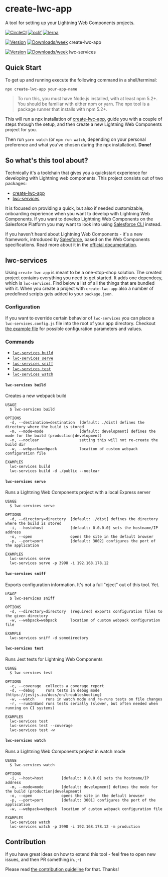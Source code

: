 # create-lwc-app

A tool for setting up your Lightning Web Components projects.

[![CircleCI](https://circleci.com/gh/muenzpraeger/create-lwc-app.svg?style=svg)](https://circleci.com/gh/muenzpraeger/create-lwc-app)
[![oclif](https://img.shields.io/badge/cli-oclif-brightgreen.svg)](https://oclif.io)
[![lerna](https://img.shields.io/badge/maintained%20with-lerna-cc00ff.svg)](https://lerna.js.org/)

[![Version](https://img.shields.io/npm/v/create-lwc-app.svg)](https://npmjs.org/package/create-lwc-app) [![Downloads/week](https://img.shields.io/npm/dw/create-lwc-app.svg)](https://npmjs.org/package/create-lwc-app) create-lwc-app

[![Version](https://img.shields.io/npm/v/lwc-services.svg)](https://npmjs.org/package/lwc-services) [![Downloads/week](https://img.shields.io/npm/dw/lwc-services.svg)](https://npmjs.org/package/lwc-services) lwc-services

## Quick Start

To get up and running execute the following command in a shell/terminal:

```
npx create-lwc-app your-app-name
```

> To run this, you must have Node.js installed, with at least npm 5.2+. You should be familiar with either npm or yarn. The npx tool is a package runner that installs with npm 5.2+.

This will run a npx installation of [create-lwc-app](./packages/create-lwc-app), guide you with a couple of steps through the setup, and then create a new Lightning Web Components project for you.

Then run `yarn watch` (or `npm run watch`, depending on your personal preference and what you've chosen during the npx installation). **Done!**

## So what's this tool about?

Technically it's a toolchain that gives you a quickstart experience for developing with Lightning web components. This project consists out of two packages:

-   [create-lwc-app](./packages/create-lwc-app)
-   [lwc-services](./packages/lwc-services)

It is focused on providing a quick, but also if needed customizable, onboarding experience when you want to develop with Lightning Web Components. If you want to develop Lightning Web Components on the Salesforce Platform you may want to look into using [Salesforce CLI](https://developer.salesforce.com/tools/sfdxcli) instead.

If you haven't heard about Lightning Web Components - it's a new framework, introduced by [Salesforce](https://www.salesforce.com/), based on the Web Components specifications. Read more about it in the [official documentation](https://lwc.dev).

## lwc-services

Using `create-lwc-app` is meant to be a one-stop-shop solution. The created project contains everything you need to get started. It adds one dependecy, which is `lwc-services`. Find below a list of all the things that are bundled with it. When you create a project with `create-lwc-app` also a number of predefined scripts gets added to your `package.json`.

### Configuration

If you want to override certain behavior of `lwc-services` you can place a `lwc-services.config.js` file into the root of your app directory. Checkout [the example file](./packages/lwc-services/example/lwc-services.config.js) for possible configuration parameters and values.

### Commands

<!-- commands -->

-   [`lwc-services build`](#lwc-services-build)
-   [`lwc-services serve`](#lwc-services-serve)
-   [`lwc-services sniff`](#lwc-services-sniff)
-   [`lwc-services test`](#lwc-services-test)
-   [`lwc-services watch`](#lwc-services-watch)

#### `lwc-services build`

Creates a new webpack build

```
USAGE
  $ lwc-services build

OPTIONS
  -d, --destination=destination  [default: ./dist] defines the directory where the build is stored
  -m, --mode=mode                [default: development] defines the mode for the build (production|development)
  -n, --noclear                  setting this will not re-create the build dir
  -w, --webpack=webpack          location of custom webpack configuration file

EXAMPLES
  lwc-services build
  lwc-services build -d ./public --noclear
```

#### `lwc-services serve`

Runs a Lightning Web Components project with a local Express server

```
USAGE
  $ lwc-services serve

OPTIONS
  -d, --directory=directory  [default: ./dist] defines the directory where the build is stored
  -i, --host=host            [default: 0.0.0.0] sets the hostname/IP address
  -o, --open                 opens the site in the default browser
  -p, --port=port            [default: 3002] configures the port of the application

EXAMPLES
  lwc-services serve
  lwc-services serve -p 3998 -i 192.168.178.12
```

#### `lwc-services sniff`

Exports configuration information. It's not a full "eject" out of this tool. Yet.

```
USAGE
  $ lwc-services sniff

OPTIONS
  -d, --directory=directory  (required) exports configuration files to the given directory
  -w, --webpack=webpack      location of custom webpack configuration file

EXAMPLE
  lwc-services sniff -d somedirectory
```

#### `lwc-services test`

Runs Jest tests for Lightning Web Components

```
USAGE
  $ lwc-services test

OPTIONS
  -c, --coverage  collects a coverage report
  -d, --debug     runs tests in debug mode (https://jestjs.io/docs/en/troubleshooting)
  -w, --watch     runs in watch mode and re-runs tests on file changes
  -r, --runInBand runs tests serially (slower, but often needed when running on CI systems)

EXAMPLES
  lwc-services test
  lwc-services test --coverage
  lwc-services test -w
```

#### `lwc-services watch`

Runs a Lightning Web Components project in watch mode

```
USAGE
  $ lwc-services watch

OPTIONS
  -i, --host=host        [default: 0.0.0.0] sets the hostname/IP address
  -m, --mode=mode        [default: development] defines the mode for the build (production|development)
  -o, --open             opens the site in the default browser
  -p, --port=port        [default: 3001] configures the port of the application
  -w, --webpack=webpack  location of custom webpack configuration file

EXAMPLES
  lwc-services watch
  lwc-services watch -p 3998 -i 192.168.178.12 -m production
```

<!-- commandsstop -->

## Contribution

If you have great ideas on how to extend this tool - feel free to open new issues, and then PR something in. ;-)

Please read [the contribution guideline](./CONTRIBUTION.md) for that. Thanks!
